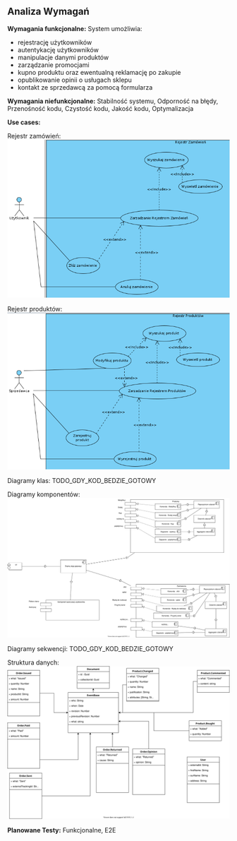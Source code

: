 ## Analiza Wymagań

**Wymagania funkcjonalne:**
System umożliwia:
- rejestrację użytkowników
- autentykację użytkowników
- manipulacje danymi produktów
- zarządzanie promocjami
- kupno produktu oraz ewentualną reklamację po zakupie
- opublikowanie opinii o usługach sklepu
- kontakt ze sprzedawcą za pomocą formularza

**Wymagania niefunkcjonalne:**
Stabilność systemu, Odporność na błędy, Przenośność kodu, Czystość kodu, Jakość kodu, Optymalizacja

**Use cases:**

Rejestr zamówień:
![](./pictures/REJESTR_ZAMOWIEN.png)

Rejestr produktów:
![](./pictures/REJESTR_PRODUKTOW.png)

Diagramy klas: TODO_GDY_KOD_BEDZIE_GOTOWY

Diagramy komponentów: ![](./pictures/DiagramKomponentow.svg)

Diagramy sekwencji: TODO_GDY_KOD_BEDZIE_GOTOWY

Struktura danych: ![](./pictures/StrukturaDanych.svg)

**Planowane Testy:**
Funkcjonalne, E2E
